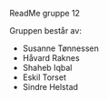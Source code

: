 ReadMe gruppe 12

Gruppen består av:
- Susanne Tønnessen
- Håvard Raknes
- Shaheb Iqbal
- Eskil Torset
- Sindre Helstad    
